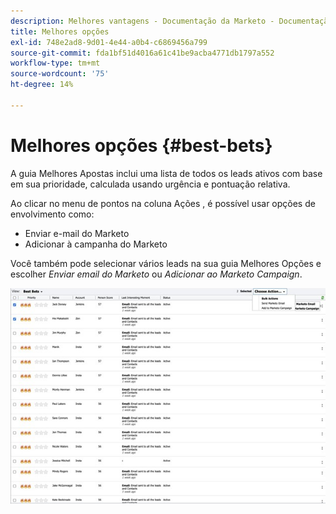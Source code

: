 ```yaml
---
description: Melhores vantagens - Documentação da Marketo - Documentação do produto
title: Melhores opções
exl-id: 748e2ad8-9d01-4e44-a0b4-c6869456a799
source-git-commit: fda1bf51d4016a61c41be9acba4771db1797a552
workflow-type: tm+mt
source-wordcount: '75'
ht-degree: 14%

---
```


# Melhores opções {#best-bets}

A guia Melhores Apostas inclui uma lista de todos os leads ativos com base em sua prioridade, calculada usando urgência e pontuação relativa.

Ao clicar no menu de pontos na coluna Ações , é possível usar opções de envolvimento como:
* Enviar e-mail do Marketo
* Adicionar à campanha do Marketo

Você também pode selecionar vários leads na sua guia Melhores Opções e escolher _Enviar email do Marketo_ ou _Adicionar ao Marketo Campaign_.

![](assets/best-bets-1.png)

